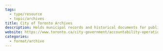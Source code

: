 ```yaml
---
tags:
  - type/resource
  - topic/archives
title: City of Toronto Archives
description: Holds municipal records and historical documents for public access.
website: https://www.toronto.ca/city-government/accountability-operations-customer-service/access-city-information-or-records/city-of-toronto-archives/
categories:
  - format/archive
---
```

